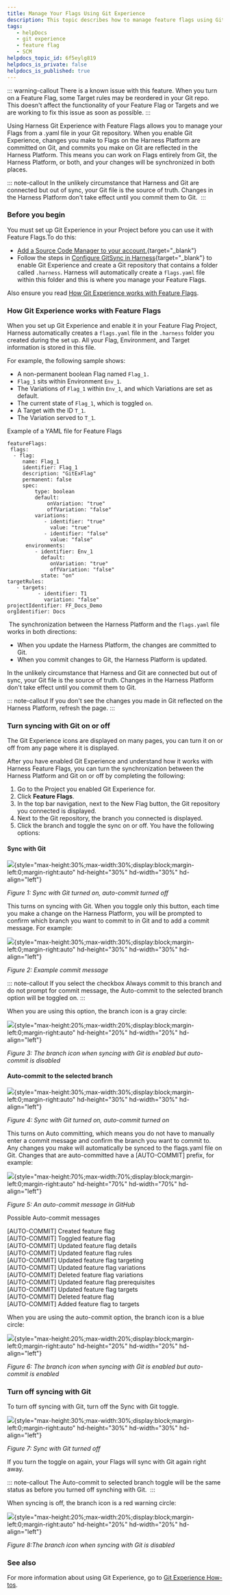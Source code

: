 ```yaml
---
title: Manage Your Flags Using Git Experience
description: This topic describes how to manage feature flags using Git experience.
tags: 
   - helpDocs
   - git experience
   - feature flag
   - SCM
helpdocs_topic_id: 6f5eylg819
helpdocs_is_private: false
helpdocs_is_published: true
---
```


::: warning-callout
There is a known issue with this feature. When you turn on a Feature
Flag, some Target rules may be reordered in your Git repo. This doesn\'t
affect the functionality of your Feature Flag or Targets and we are
working to fix this issue as soon as possible.
:::

Using Harness Git Experience with Feature Flags allows you to manage
your Flags from a .yaml file in your Git repository. When you enable Git
Experience, changes you make to Flags on the Harness Platform are
committed on Git, and commits you make on Git are reflected in the
Harness Platform. This means you can work on Flags entirely from Git,
the Harness Platform, or both, and your changes will be synchronized in
both places. 

::: note-callout
In the unlikely circumstance that Harness and Git are connected but out
of sync, your Git file is the source of truth. Changes in the Harness
Platform don't take effect until you commit them to Git. 
:::

### Before you begin

You must set up Git Experience in your Project before you can use it
with Feature Flags.To do this:

-   [Add a Source Code Manager to your
    account.](/article/p92awqts2x-add-source-code-managers){target="_blank"}
-   Follow the steps in [Configure GitSync in
    Harness](/article/xl028jo9jk-git-experience-overview){target="_blank"}
    to enable Git Experience and create a Git repository that contains a
    folder called `.harness`. Harness will automatically create a
    `flags.yaml` file within this folder and this is where you manage
    your Feature Flags. 

Also ensure you read [How Git Experience works with Feature
Flags](#how-git-experience-works-with-feature-flags). 

### How Git Experience works with Feature Flags

When you set up Git Experience and enable it in your Feature Flag
Project, Harness automatically creates a `flags.yaml` file in the
`.harness` folder you created during the set up. All your Flag,
Environment, and Target information is stored in this file. 

For example, the following sample shows:

-   A non-permanent boolean Flag named `Flag_1.`
-   `Flag_1` sits within Environment `Env_1`.
-   The Variations of `Flag_1` within `Env_1`, and which Variations are
    set as default.
-   The current state of `Flag_1`, which is toggled `on`.
-   A Target with the ID `T_1`.
-   The Variation served to `T_1`. 

Example of a YAML file for Feature Flags

<div>

    featureFlags:
     flags:
      - flag: 
         name: Flag_1
         identifier: Flag_1 
         description: "GitExFlag" 
         permanent: false 
         spec: 
             type: boolean 
             default:
                 onVariation: "true" 
                 offVariation: "false"
             variations:
                - identifier: "true"
                  value: "true" 
                - identifier: "false" 
                  value: "false"   
          environments: 
             - identifier: Env_1 
               default:
                  onVariation: "true" 
                  offVariation: "false"
               state: "on"
    targetRules:
       - targets: 
              - identifier: T1
                variation: "false" 
    projectIdentifier: FF_Docs_Demo
    orgIdentifier: Docs

</div>

 The synchronization between the Harness Platform and the `flags.yaml`
file works in both directions:

-   When you update the Harness Platform, the changes are committed to
    Git.
-   When you commit changes to Git, the Harness Platform is updated. 

In the unlikely circumstance that Harness and Git are connected but out
of sync, your Git file is the source of truth. Changes in the Harness
Platform don't take effect until you commit them to Git. 

::: note-callout
If you don't see the changes you made in Git reflected on the Harness
Platform, refresh the page.
:::

### Turn syncing with Git on or off

The Git Experience icons are displayed on many pages, you can turn it on
or off from any page where it is displayed.

After you have enabled Git Experience and understand how it works with
Harness Feature Flags, you can turn the synchronization between the
Harness Platform and Git on or off by completing the following: 

1.  Go to the Project you enabled Git Experience for.
2.  Click **Feature Flags**. 
3.  In the top bar navigation, next to the New Flag button, the Git
    repository you connected is displayed. 
4.  Next to the Git repository, the branch you connected is displayed.
5.  Click the branch and toggle the sync on or off. You have the
    following options:

#### Sync with Git

![](https://files.helpdocs.io/kw8ldg1itf/articles/6f5eylg819/1659363427347/sffdw-fc-7-a-8-i-6-h-tf-nwtcl-7-xwsww-1-lwvn-vo-1-s-2-cb-gqx-0-c-2-wub-orvv-9-tv-6-nvsfgkzy-s-d-k-zkpat-mw-ae-nsvfv-wq-f-56-ruj-3-ok-ov-skhf-3-pr-smzcxc-zhb-dxp-b-4-zf-0-f-jo-uxue-413-jtasfsw-7-wsptog-zmp-rfl-8){style="max-height:30%;max-width:30%;display:block;margin-left:0;margin-right:auto"
hd-height="30%" hd-width="30%" hd-align="left"}

*Figure 1: Sync with Git turned on, auto-commit turned off*

This turns on syncing with Git. When you toggle only this button, each
time you make a change on the Harness Platform, you will be prompted to
confirm which branch you want to commit to in Git and to add a commit
message. For example: 

![](https://files.helpdocs.io/kw8ldg1itf/articles/6f5eylg819/1659363433369/lgkc-k-0-cpp-qlv-ul-9-qx-amsj-gs-7-rczgs-ny-g-1-iw-pvv-lkcchxazh-hho-wjm-6-mm-9-ilapf-73-ep-a-3-j-dqp-sdga-1-f-5-zlu-gf-2-q-vadm-chxoc-l-2-ds-6-qm-6-d-cepqol-nif-pq-mo-ze-vs-8-wk-fwpm-62-ot-kj-l-8-jbgmqhoi-r-3-u){style="max-height:30%;max-width:30%;display:block;margin-left:0;margin-right:auto"
hd-height="30%" hd-width="30%" hd-align="left"}

*Figure 2: Example commit message*

::: note-callout
If you select the checkbox Always commit to this branch and do not
prompt for commit message, the Auto-commit to the selected branch option
will be toggled on.
:::

When you are using this option, the branch icon is a gray circle:

![](https://files.helpdocs.io/kw8ldg1itf/articles/6f5eylg819/1659363420475/a-5-hsm-crm-k-937-o-r-8-xlfrxbu-2-i-9-bqqu-5-pho-oz-9-k-w-oc-ju-1-j-08-d-ho-cok-ntj-kod-cy-18-m-9-yd-ryio-8-ml-qp-n-6-cf-ufeddsb-7-c-o-4-r-0-vxe-2-xpqebf-ihy-yo-zk-yu-9-gl-j-0-ajt-54-v-ug-lq-7-ows-mkm-i-pd-olxgbms-lx-3-g){style="max-height:20%;max-width:20%;display:block;margin-left:0;margin-right:auto"
hd-height="20%" hd-width="20%" hd-align="left"}

*Figure 3: The branch icon when syncing with Git is enabled but
auto-commit is disabled*

#### Auto-commit to the selected branch

![](https://files.helpdocs.io/kw8ldg1itf/articles/6f5eylg819/1659363404738/va-stek-lvws-pbfsucq-m-jvm-v-b-7-jxqq-ycg-1-q-3-sgrw-s-2-q-rv-5-mpztz-xn-jnx-46-w-6-j-amizx-icxxb-q-6-h-8-qs-ls-rti-vyioawv-1-v-0-am-0-yk-ft-llkpmzmokk-g-mhpo-71-j-nkw-ogq-m-7-vf-9-ks-mnbit-b-z-2-tr-8-ni-znfs){style="max-height:30%;max-width:30%;display:block;margin-left:0;margin-right:auto"
hd-height="30%" hd-width="30%" hd-align="left"}

*Figure 4: Sync with Git turned on, auto-commit turned on*

This turns on Auto committing, which means you do not have to manually
enter a commit message and confirm the branch you want to commit to. Any
changes you make will automatically be synced to the flags.yaml file on
Git. Changes that are auto-committed have a \[AUTO-COMMIT\] prefix, for
example:

![](https://files.helpdocs.io/kw8ldg1itf/articles/6f5eylg819/1659363397830/i-n-57-k-2-qu-6-trdas-mq-7-gt-efcga-5-g-hi-l-1-zm-unrvr-x-4-bt-xv-pgm-ns-ks-ldcow-gok-gadwa-cyqptf-qw-h-67-qh-wvu-8-djrj-sssqj-3-h-vh-2-byj-zj-78-f-y-82-c-btst-s-mcn-88-jh-2-l-w-3-wq-n-3318-akzafb-d-61-tu-tj-nfidv-w-0-q){style="max-height:70%;max-width:70%;display:block;margin-left:0;margin-right:auto"
hd-height="70%" hd-width="70%" hd-align="left"}

*Figure 5: An auto-commit message in GitHub*

Possible Auto-commit messages

<div>

\[AUTO-COMMIT\] Created feature flag\
\[AUTO-COMMIT\] Toggled feature flag\
\[AUTO-COMMIT\] Updated feature flag details\
\[AUTO-COMMIT\] Updated feature flag rules\
\[AUTO-COMMIT\] Updated feature flag targeting\
\[AUTO-COMMIT\] Updated feature flag variations\
\[AUTO-COMMIT\] Deleted feature flag variations\
\[AUTO-COMMIT\] Updated feature flag prerequisites\
\[AUTO-COMMIT\] Updated feature flag targets\
\[AUTO-COMMIT\] Deleted feature flag\
\[AUTO-COMMIT\] Added feature flag to targets

</div>

When you are using the auto-commit option, the branch icon is a blue
circle:

![](https://files.helpdocs.io/kw8ldg1itf/articles/6f5eylg819/1659363387801/kb-yln-cvxm-chef-ee-ur-4-f-5-kp-6-w-v-3-au-ib-tu-g-5-mvi-02-isss-ik-n-9-r-8-s-madh-2-y-1-u-4-j-vgf-5-ge-125-zvnt-xut-r-fg-r-ioog-v-elm-03-ue-s-9-f-t-8-c-etei-c-3-sx-glg-iv-3-hm-4-nah-dhi-pj-vn-6-uf-9-g-kxwss-coy-3-p-xhf-m){style="max-height:20%;max-width:20%;display:block;margin-left:0;margin-right:auto"
hd-height="20%" hd-width="20%" hd-align="left"}

*Figure 6:* *The branch icon when syncing with Git is enabled but
auto-commit is enabled*

### Turn off syncing with Git

To turn off syncing with Git, turn off the Sync with Git toggle. 

![](https://files.helpdocs.io/kw8ldg1itf/articles/6f5eylg819/1659363378146/tb-y-8-k-0-se-v-a-6-z-vhehj-tx-5-dxgk-gs-5-tz-cqn-7-oqf-67-q-60-qr-yjb-3-k-os-dlgnse-8-b-y-b-9-ieq-8-i-9-fv-2-h-64-y-8-s-5-iqbs-6-lqyezxu-m-5-v-oq-kz-5-l-peqel-40-x-3-v-pun-sfi-25-vz-pzt-51-d-9-eh-d-4-gk-7-hb-xg-jo-9-c-6-uj-u){style="max-height:30%;max-width:30%;display:block;margin-left:0;margin-right:auto"
hd-height="30%" hd-width="30%" hd-align="left"}

*Figure 7: Sync with Git turned off*

If you turn the toggle on again, your Flags will sync with Git again
right away. 

::: note-callout
The Auto-commit to selected branch toggle will be the same status as
before you turned off synching with Git. 
:::

When syncing is off, the branch icon is a red warning circle:

![](https://files.helpdocs.io/kw8ldg1itf/articles/6f5eylg819/1659363354344/v-he-9-f-avvn-xnm-po-21-klio-vz-h-4-x-ghnx-a-7-rbo-5-a-vueag-xpskowkqh-6-m-8-zffzo-db-so-7-yah-qep-r-5-b-zb-xpfzh-9-t-etk-3-fb-bv-xdrh-vp-3-om-u-7-pm-9-nb-8-j-5-tgm-k-p-2-b-0-umc-n-3-dgdf-qut-8-xu-s-37-cj-6-sfe-58-d-xg-7-nj-8){style="max-height:20%;max-width:20%;display:block;margin-left:0;margin-right:auto"
hd-height="20%" hd-width="20%" hd-align="left"}

*Figure 8:The branch icon when syncing with Git is disabled*

### See also

For more information about using Git Experience, go to [Git Experience
How-tos](/article/soavr3jh0i-git-experience-how-tos).
